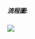 ##### 流程圖:
##### ![](https://raw.githubusercontent.com/OPlobo/Learning/master/HW3/Untitled%20Diagram.jpg)
